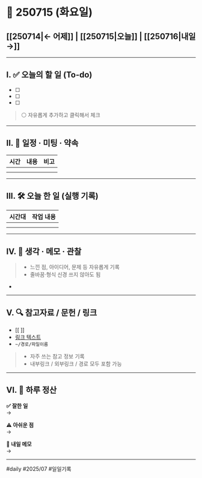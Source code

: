# 📅 250715 (화요일)

## [[250714|← 어제]] | [[250715|오늘]] | [[250716|내일 →]]

---

## I. ✅ 오늘의 할 일 (To-do)
- [ ]  
- [ ]  
- [ ]  

> ⚪ 자유롭게 추가하고 클릭해서 체크  

---

## II. 📌 일정 · 미팅 · 약속

| 시간  | 내용  | 비고  |
| --- | --- | --- |
|     |     |     |
|     |     |     |

---

## III. 🛠️ 오늘 한 일 (실행 기록)

| 시간대 | 작업 내용 |
| --- | ----- |
|     |       |
|     |       |


---

## IV. 🧠 생각 · 메모 · 관찰

> -  느낀 점, 아이디어, 문제 등 자유롭게 기록  
> -  줄바꿈·형식 신경 쓰지 않아도 됨

- 

---

## V. 🔍 참고자료 / 문헌 / 링크

- [[ ]]  
- [링크 텍스트](https://)  
- `~/경로/파일이름`

> -  자주 쓰는 참고 정보 기록  
> -  내부링크 / 외부링크 / 경로 모두 포함 가능

---

## VI. 🧾 하루 정산

**✅ 잘한 일**  
→ 

**⚠️ 아쉬운 점**  
→ 

**📝 내일 메모**  
→ 

---

#daily #2025/07 #일일기록
